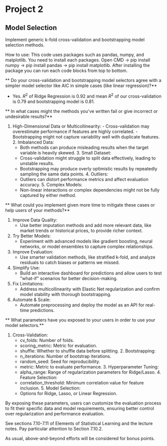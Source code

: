 # Project 2

## Model Selection

Implement generic k-fold cross-validation and bootstrapping model selection methods.

How to use: This code uses packages such as pandas, numpy, and matplotlib. You need to install each packages. Open CMD -> pip install numpy -> pip install pandas -> pip install matplotlib. After installing the package you can run each code blocks from top to bottom.

** Do your cross-validation and bootstrapping model selectors agree with a simpler model selector like AIC in simple cases (like linear regression)?**
  - Yes. $R^2$ of Ridge Regression is 0.92 and mean $R^2$ of our cross-validation is 0.79 and bootstrapping model is 0.81.
 
** In what cases might the methods you've written fail or give incorrect or undesirable results?**
  1. High-Dimensional Data or Multicollinearity:
    -	Cross-validation may overestimate performance if features are highly correlated.
    -	Bootstrapping might not capture variability well with duplicate features.
	2. Imbalanced Data:
	  -	Both methods can produce misleading results when the target variable is heavily skewed.
	3. Small Dataset:
	  -	Cross-validation might struggle to split data effectively, leading to unstable results.
	  -	Bootstrapping may produce overly optimistic results by repeatedly sampling the same data points.
	4. Outliers:
	  -	Outliers can distort performance metrics and affect evaluation accuracy.
	5. Complex Models:
	  -	Non-linear interactions or complex dependencies might not be fully captured by either method.

** What could you implement given more time to mitigate these cases or help users of your methods?**

  1. Improve Data Quality:
     - Use better imputation methods and add more relevant data, like market trends or historical prices, to provide richer context.
  2. Try Better Models:
     - Experiment with advanced models like gradient boosting, neural networks, or model ensembles to capture complex relationships.
  3. Improve Evaluation:
     - Use smarter validation methods, like stratified k-fold, and analyze residuals to catch biases or patterns we missed.
  4. Simplify Use:
     - Build an interactive dashboard for predictions and allow users to test "what-if" scenarios for better decision-making.
  5. Fix Limitations:
     - Address multicollinearity with Elastic Net regularization and confirm model stability with thorough bootstrapping.
  6. Automate & Scale:
      - Automate preprocessing and deploy the model as an API for real-time predictions.

** What parameters have you exposed to your users in order to use your model selectors.**
  1. Cross-Validation:
	  -	cv_folds: Number of folds.
	  -	scoring_metric: Metric for evaluation.
	  -	shuffle: Whether to shuffle data before splitting.
	2. Bootstrapping:
	  -	n_iterations: Number of bootstrap iterations.
	  -	random_seed: Seed for reproducibility.
	  -	metric: Metric to evaluate performance.
	3. Hyperparameter Tuning:
	  -	alpha_range: Range of regularization parameters for Ridge/Lasso.
	4. Feature Selection:
	  -	correlation_threshold: Minimum correlation value for feature inclusion.
	5. Model Selection:
	  -	Options for Ridge, Lasso, or Linear Regression.

  By exposing these parameters, users can customize the evaluation process to fit their specific data and model requirements, ensuring better control over regularization and performance evaluation.

See sections 7.10-7.11 of Elements of Statistical Learning and the lecture notes. Pay particular attention to Section 7.10.2.

As usual, above-and-beyond efforts will be considered for bonus points.
